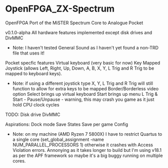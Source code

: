 # OpenFPGA_ZX-Spectrum
OpenFPGA Port of the MiSTER Spectrum Core to Analogue Pocket

v0.1.0-alpha
All hardware features implemented except disk drives and DivMMC
- Note: I haven't tested General Sound as I haven't yet found a non-TRD file that uses it!

Pocket specfic features
Virtual keyboard (very basic for now)
Key Mapped Joystick (allows Left, Right, Up, Down, A, B, X, Y, L Trig and R Trig to be mapped to keyboard keys).
- Note: if using a different joystick type X, Y, L Trig and R Trig will still function to allow for extra keys to be mapped
Border/Borderless video option
Select brings up virtual keyboard
Start brings up menu
L Trig & Start - Pause/Unpause - warning, this may crash you game as it just hold CPU clock cycles

TODO:
Disk drive
DivMMC

Aspirations:
Dock mode
Save States
Save per game Config

- Note: on my machine (AMD Ryzen 7 5800X) I have to restrict Quartus to a single core (set_global_assignment -name NUM_PARALLEL_PROCESSORS 1) otherwise it crashes with Access Violation errors.  Annonying as it takes longer to build but I'm using v18.1 as per the APF framework so maybe it's a big buggy running on multiple cores.
